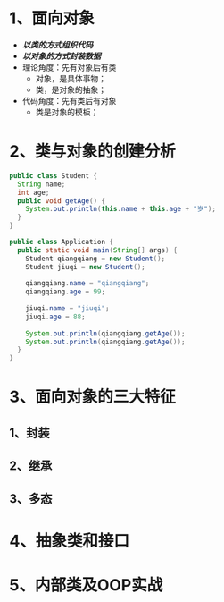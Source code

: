 # 1、面向对象

* ***以类的方式组织代码***
* ***以对象的方式封装数据***
* 理论角度：先有对象后有类
  * 对象，是具体事物；
  * 类，是对象的抽象；
* 代码角度：先有类后有对象
  * 类是对象的模板；

# 2、类与对象的创建分析

```java
public class Student {
  String name;
  int age;
  public void getAge() {
    System.out.println(this.name + this.age + "岁");
  }
}

public class Application {
  public static void main(String[] args) {
    Student qiangqiang = new Student();
    Student jiuqi = new Student();
    
    qiangqiang.name = "qiangqiang";
    qiangqiang.age = 99;
    
    jiuqi.name = "jiuqi";
    jiuqi.age = 88;
    
    System.out.println(qiangqiang.getAge());
    System.out.println(qiangqiang.getAge());
  }
}
```



# 3、面向对象的三大特征

## 1、封装

## 2、继承

## 3、多态

# 4、抽象类和接口

# 5、内部类及OOP实战
